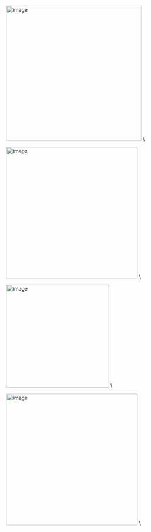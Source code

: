 <img width="368" alt="image" src="https://github.com/user-attachments/assets/86d8d616-7134-4654-aa96-fa16de61edba"> \


<img width="358" alt="image" src="https://github.com/user-attachments/assets/ef5ace9c-e8db-48b4-91de-a83ae6dbadcc">  \


<img width="280" alt="image" src="https://github.com/user-attachments/assets/ea804be3-3595-465b-bc81-34fb5fbb46b0">  \


<img width="358" alt="image" src="https://github.com/user-attachments/assets/64145dfe-7a74-45ca-9e10-d733df9b267a">  \


